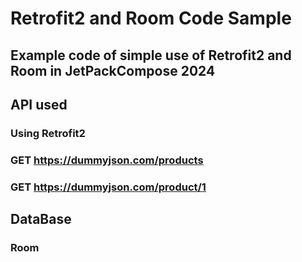 # Retrofit2 and Room Code Sample

## Example code of simple use of Retrofit2 and Room in JetPackCompose 2024

## API used
### Using Retrofit2
### GET https://dummyjson.com/products
### GET https://dummyjson.com/product/1

## DataBase
### Room